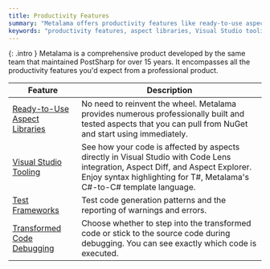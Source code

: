 ```yaml
---
title: Productivity Features
summary: "Metalama offers productivity features like ready-to-use aspect libraries, Visual Studio tooling, test frameworks, and transformed code debugging."
keywords: "productivity features, aspect libraries, Visual Studio tooling, code debugging, .NET programming, Metalama, test frameworks, transformed code, C# template language, code generation patterns"
---
```


{: .intro }
Metalama is a comprehensive product developed by the same team that maintained PostSharp for over 15 years. It encompasses all the productivity features you'd expect from a professional product.

| Feature | Description |
|----------|----------|
| [Ready-to-Use Aspect Libraries](aspect-libraries) | No need to reinvent the wheel. Metalama provides numerous professionally built and tested aspects that you can pull from NuGet and start using immediately. |
| [Visual Studio Tooling](tooling) <i class="premium"></i> | See how your code is affected by aspects directly in Visual Studio with Code Lens integration, Aspect Diff, and Aspect Explorer. Enjoy syntax highlighting for T#, Metalama's C#-to-C# template language. |
| [Test Frameworks](testing) | Test code generation patterns and the reporting of warnings and errors. |
| [Transformed Code Debugging](/features/debugging) | Choose whether to step into the transformed code or stick to the source code during debugging. You can see exactly which code is executed. |
